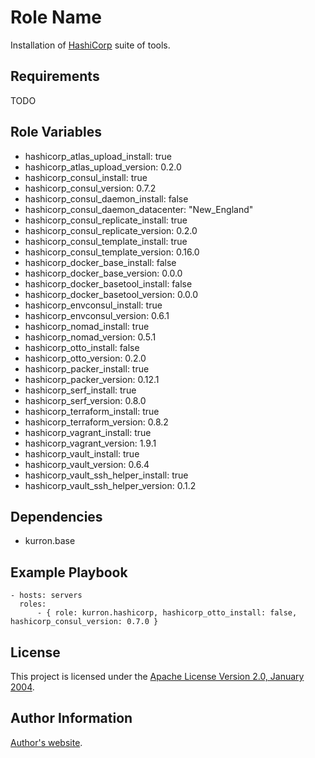 Role Name
=========

Installation of [HashiCorp](https://www.hashicorp.com/) suite of tools.

Requirements
------------

TODO

Role Variables
--------------

* hashicorp_atlas_upload_install: true
* hashicorp_atlas_upload_version: 0.2.0
* hashicorp_consul_install: true
* hashicorp_consul_version: 0.7.2
* hashicorp_consul_daemon_install: false
* hashicorp_consul_daemon_datacenter: "New_England"
* hashicorp_consul_replicate_install: true
* hashicorp_consul_replicate_version: 0.2.0
* hashicorp_consul_template_install: true
* hashicorp_consul_template_version: 0.16.0
* hashicorp_docker_base_install: false
* hashicorp_docker_base_version: 0.0.0
* hashicorp_docker_basetool_install: false
* hashicorp_docker_basetool_version: 0.0.0
* hashicorp_envconsul_install: true
* hashicorp_envconsul_version: 0.6.1
* hashicorp_nomad_install: true
* hashicorp_nomad_version: 0.5.1
* hashicorp_otto_install: false
* hashicorp_otto_version: 0.2.0
* hashicorp_packer_install: true
* hashicorp_packer_version: 0.12.1
* hashicorp_serf_install: true
* hashicorp_serf_version: 0.8.0
* hashicorp_terraform_install: true
* hashicorp_terraform_version: 0.8.2
* hashicorp_vagrant_install: true
* hashicorp_vagrant_version: 1.9.1
* hashicorp_vault_install: true
* hashicorp_vault_version: 0.6.4
* hashicorp_vault_ssh_helper_install: true
* hashicorp_vault_ssh_helper_version: 0.1.2

Dependencies
------------

* kurron.base

Example Playbook
----------------

```
- hosts: servers
  roles:
      - { role: kurron.hashicorp, hashicorp_otto_install: false, hashicorp_consul_version: 0.7.0 }
```

License
-------

This project is licensed under the [Apache License Version 2.0, January 2004](http://www.apache.org/licenses/).

Author Information
------------------

[Author's website](http://jvmguy.com/).
